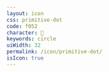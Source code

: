 ```yaml
---
layout: icon
css: primitive-dot
code: f052
character: 
keywords: circle
uiWidth: 32
permalink: /icon/primitive-dot/
isIcon: true
---
```

